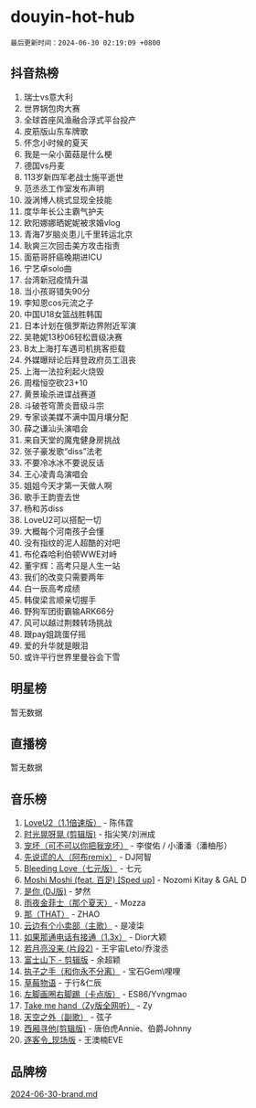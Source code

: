 # douyin-hot-hub

`最后更新时间：2024-06-30 02:19:09 +0800`

## 抖音热榜

1. 瑞士vs意大利
1. 世界锅包肉大赛
1. 全球首座风渔融合浮式平台投产
1. 皮筋版山东车牌歌
1. 怀念小时候的夏天
1. 我是一朵小菌菇是什么梗
1. 德国vs丹麦
1. 113岁新四军老战士施平逝世
1. 范丞丞工作室发布声明
1. 漩涡博人桃式显现全技能
1. 度华年长公主霸气护夫
1. 欧阳娜娜晒妮妮被求婚vlog
1. 青海7岁脑炎患儿千里转运北京
1. 耿爽三次回击美方攻击指责
1. 面筋哥肝癌晚期进ICU
1. 宁艺卓solo曲
1. 台湾新冠疫情升温
1. 当小孩哥错失90分
1. 李知恩cos元流之子
1. 中国U18女篮战胜韩国
1. 日本计划在俄罗斯边界附近军演
1. 吴艳妮13秒06轻松晋级决赛
1. B太上海打车遇司机挑客拒载
1. 外媒曝辩论后拜登政府员工沮丧
1. 上海一法拉利起火烧毁
1. 周楷恒空砍23+10
1. 黄景瑜杀进谍战赛道
1. 斗破苍穹萧炎晋级斗宗
1. 专家谈美媒不满中国月壤分配
1. 薛之谦汕头演唱会
1. 来自天堂的魔鬼健身房挑战
1. 张子豪发歌“diss”法老
1. 不要冷冰冰不要说反话
1. 王心凌青岛演唱会
1. 姐姐今天才第一天做人啊
1. 歌手王韵壹去世
1. 杨和苏diss
1. LoveU2可以搭配一切
1. 大概每个河南孩子会懂
1. 没有指纹的泥人超酷的对吧
1. 布伦森哈利伯顿WWE对峙
1. 董宇辉：高考只是人生一站
1. 我们的改变只需要两年
1. 白一辰高考成绩
1. 韩俊梁言顺亲切握手
1. 野狗军团街霸输ARK66分
1. 风可以越过荆棘转场挑战
1. 跟pay姐跳蛋仔摇
1. 爱的升华就是眼泪
1. 或许平行世界里曼谷会下雪

## 明星榜

暂无数据

## 直播榜

暂无数据

## 音乐榜

1. [LoveU2（1.1倍速版）](https://sf5-hl-cdn-tos.douyinstatic.com/obj/tos-cn-ve-2774/oQMeDffLaEmgMwgCOEMAFCI6INzoFPgWdD0rsa) - 陈伟霆
1. [时光晃呀晃 (剪辑版)](https://sf5-hl-cdn-tos.douyinstatic.com/obj/tos-cn-ve-2774/o8ACeQem3gwI1x3GIYGAfKG0LJebKFRJDwRwyW) - 指尖笑/刘洲成
1. [宠坏（可不可以你把我宠坏）](https://sf5-hl-cdn-tos.douyinstatic.com/obj/tos-cn-ve-2774/ocWI8ft2gd0rAfXKzvKGeMQM6fVLTLfA8UJzwl) - 李俊佑 / 小潘潘（潘柚彤）
1. [先说谎的人（阿布remix）](https://sf3-cdn-tos.douyinstatic.com/obj/tos-cn-ve-2774/owQtOFmAzBgxBKDOYfeCTQTgE9cDORrOQqmCZy) - DJ阿智
1. [Bleeding Love（七元版）](https://sf3-cdn-tos.douyinstatic.com/obj/tos-cn-ve-2774/oEgC9eZFHQ1MfSRnrfkzFp8AayDWqAQMABBgUs) - 七元
1. [Moshi Moshi (feat. 百足) [Sped up]](https://sf5-hl-cdn-tos.douyinstatic.com/obj/tos-cn-ve-2774/ocCPFQcXJLeroaIdQLIGAoeeYM3OAUYGDguHXz) - Nozomi Kitay & GAL D
1. [是你 (DJ版)](https://sf5-hl-cdn-tos.douyinstatic.com/obj/tos-cn-ve-2774/1ec766e572b34c42853ce6315d426850) - 梦然
1. [雨夜金菲士（那个夏天）](https://sf5-hl-cdn-tos.douyinstatic.com/obj/tos-cn-ve-2774/osPmPLDWQBBE2Z6bftCgYwkFaF4pEYEneXaZQs) - Mozza
1. [那（THAT）](https://sf5-hl-cdn-tos.douyinstatic.com/obj/tos-cn-ve-2774/oIIWGeBZCnlGx9tl0gFlCfwlQbj7QWAD8HYAGg) - ZHAO
1. [云边有个小卖部（主歌）](https://sf3-cdn-tos.douyinstatic.com/obj/tos-cn-ve-2774/okvgzOZylLA4WYUHkAhpy5DrCiqAmBjiMIkJp) - 是凌柒
1. [如果那通电话有接通（1.3x）](https://sf5-hl-cdn-tos.douyinstatic.com/obj/tos-cn-ve-2774/ocJeJKhUhAJG8EYZiEFfGFAPkD3beMQ5mwDv1e) - Dior大颖
1. [若月亮没来 (片段2)](https://sf3-cdn-tos.douyinstatic.com/obj/tos-cn-ve-2774/ocQavLLjkCOeDxGyYeIMGgNAIwJ0QXE1Ve3Fzv) - 王宇宙Leto/乔浚丞
1. [富士山下 - 剪辑版](https://sf5-hl-cdn-tos.douyinstatic.com/obj/tos-cn-ve-2774/o4QGmeUZhQXvtC5BDkogeQni8WbdCBUJEYI12v) - 余超颖
1. [执子之手（和你永不分离）](https://sf5-hl-cdn-tos.douyinstatic.com/obj/tos-cn-ve-2774/oU4mUWISThYfqtA61VOl8PAQGeK2LGGQfFCZfY) - 宝石Gem\哩哩
1. [草莓物语](https://sf27-cdn-tos.douyinstatic.com/obj/tos-cn-ve-2774/okynhJ7jEAIIZBfsLgYMEI8QC3WbQNN66RKzhT) - 于行&仁辰
1. [左脚画圈右脚踢（卡点版）](https://sf5-hl-cdn-tos.douyinstatic.com/obj/tos-cn-ve-2774/oAoAIr8BJv8B7W4CEBMsaSfDWrAiF4izwIDMJg) - ES86/Yvngmao
1. [Take me hand（Zy版全网听）](https://sf5-hl-cdn-tos.douyinstatic.com/obj/tos-cn-ve-2774/owyUoUuVpA1I7BiszAYMSqbGseWQw8P7Ea2BiR) - Zy
1. [天空之外（副歌）](https://sf5-hl-cdn-tos.douyinstatic.com/obj/tos-cn-ve-2774/oAYn0BTp8jS8iSyZSHMUWAikyvAWI1c7aiJTr) - 弦子
1. [西厢寻他(剪辑版)](https://sf5-hl-cdn-tos.douyinstatic.com/obj/tos-cn-ve-2774/oUsAVfAQKlRNxEv5qxvIB8o5qmIWUcXbzJKJhw) - 唐伯虎Annie、伯爵Johnny
1. [逐客令_现场版](https://sf3-cdn-tos.douyinstatic.com/obj/tos-cn-ve-2774/okjvqFftEMAIgLPvI8f4MT5CZVyxmDQdBOwjBv) - 王澳楠EVE

## 品牌榜

[2024-06-30-brand.md](2024-06-30-brand.md)
